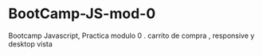 # BootCamp-JS-mod-0

Bootcamp Javascript, Practica modulo 0 . carrito de compra , responsive y desktop vista 